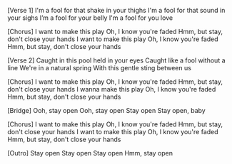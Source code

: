 [Verse 1]
I'm a fool for that shake in your thighs
I'm a fool for that sound in your sighs
I’m a fool for your belly
I'm a fool for you love

[Chorus]
I want to make this play
Oh, I know you're faded
Hmm, but stay, don't close your hands
I want to make this play
Oh, I know you're faded
Hmm, but stay, don't close your hands

[Verse 2]
Caught in this pool held in your eyes
Caught like a fool without a line
We're in a natural spring
With this gentle sting between us

[Chorus]
I want to make this play
Oh, I know you're faded
Hmm, but stay, don't close your hands
I wanna make this play
Oh, I know you're faded
Hmm, but stay, don't close your hands

[Bridge]
Ooh, stay open
Ooh, stay open
Stay open
Stay open, baby

[Chorus]
I want to make this play
Oh, I know you're faded
Hmm, but stay, don't close your hands
I want to make this play
Oh, I know you're faded
Hmm, but stay, don't close your hands

[Outro]
Stay open
Stay open
Stay open
Hmm, stay open
